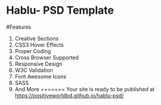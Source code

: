 # Hablu- PSD Template

#Features
1. Creative Sections
2. CSS3 Hover Effects
3. Proper Coding
4. Cross Browser Supported
5. Responsive Design
6. W3C Validation
7. Font Awesome Icons
8. SASS
9. And More
=======
 Your site is ready to be published at https://positiveworldbd.github.io/hablu-psd/
